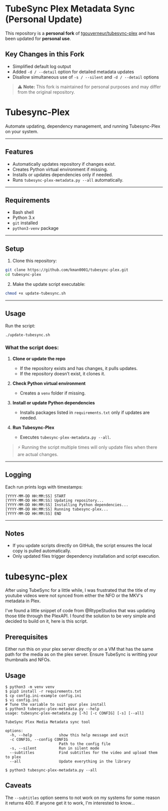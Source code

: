 # TubeSync Plex Metadata Sync (Personal Update)

This repository is a **personal fork** of [tgouverneur/tubesync-plex](https://github.com/tgouverneur/tubesync-plex) and has been updated for **personal use**.

## Key Changes in this Fork
- Simplified default log output
- Added `-d / --detail` option for detailed metadata updates
- Disallow simultaneous use of `-s / --silent` and `-d / --detail` options

> ⚠️ **Note:** This fork is maintained for personal purposes and may differ from the original repository.


# Tubesync-Plex

Automate updating, dependency management, and running Tubesync-Plex on your system.

---

## Features

- Automatically updates repository if changes exist.
- Creates Python virtual environment if missing.
- Installs or updates dependencies only if needed.
- Runs `tubesync-plex-metadata.py --all` automatically.

---

## Requirements

- Bash shell
- Python 3.x
- `git` installed
- `python3-venv` package

---

## Setup

1. Clone this repository:

```bash
git clone https://github.com/kman0001/tubesync-plex.git
cd tubesync-plex
```

2. Make the update script executable:

```bash
chmod +x update-tubesync.sh
```

---

## Usage

Run the script:

```bash
./update-tubesync.sh
```

### What the script does:

1. **Clone or update the repo**  
   - If the repository exists and has changes, it pulls updates.
   - If the repository doesn’t exist, it clones it.

2. **Check Python virtual environment**  
   - Creates a `venv` folder if missing.

3. **Install or update Python dependencies**  
   - Installs packages listed in `requirements.txt` only if updates are needed.

4. **Run Tubesync-Plex**  
   - Executes `tubesync-plex-metadata.py --all`.

> ⚡ Running the script multiple times will only update files when there are actual changes.

---

## Logging

Each run prints logs with timestamps:

```text
[YYYY-MM-DD HH:MM:SS] START
[YYYY-MM-DD HH:MM:SS] Updating repository...
[YYYY-MM-DD HH:MM:SS] Installing Python dependencies...
[YYYY-MM-DD HH:MM:SS] Running tubesync-plex...
[YYYY-MM-DD HH:MM:SS] END
```

---

## Notes

- If you update scripts directly on GitHub, the script ensures the local copy is pulled automatically.
- Only updated files trigger dependency installation and script execution.







# tubesync-plex

After using TubeSync for a little while, I was frustrated that the title of my youtube videos were not synced from either the NFO or the MKV's metadata in Plex.

I've found a little snippet of code from @RtypeStudios that was updating those title through the PlexAPI.
I found the solution to be very simple and decided to build on it, here is this script.

## Prerequisites

Either run this on your plex server directly or on a VM that has the same path for the media as on the plex server.
Ensure TubeSync is writting your thumbnails and NFOs.

## Usage

```
$ python3 -m venv venv
$ pip3 install -r requirements.txt 
$ cp config.ini-example config.ini
$ vi config.ini
# Tune the variable to suit your plex install
$ python3 tubesync-plex-metadata.py --help
usage: tubesync-plex-metadata.py [-h] [-c CONFIG] [-s] [--all]

TubeSync Plex Media Metadata sync tool

options:
  -h, --help            show this help message and exit
  -c CONFIG, --config CONFIG
                        Path to the config file
  -s, --silent          Run in silent mode
  --subtitles           Find subtitles for the video and upload them to plex
  --all                 Update everything in the library

$ python3 tubesync-plex-metadata.py --all
```

## Caveats

The `--subtitles` option seems to not work on my systems for some reason it returns 400. If anyone get it to work, I'm interested to know...
